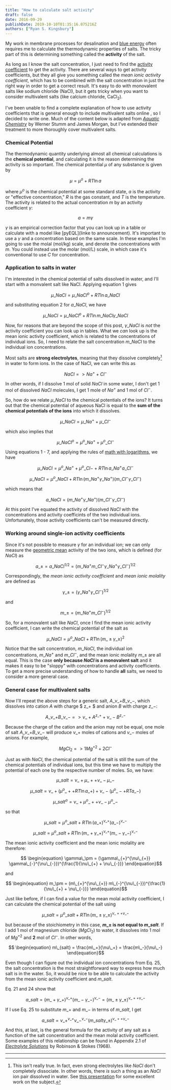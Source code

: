 ```yaml
---
title: "How to calculate salt activity"
draft: false
date: 2016-09-29
publishDate: 2019-10-10T01:35:16.075216Z
authors: ["Ryan S. Kingsbury"]
---
```


My work in membrane processes for desalination and [blue energy](http://blog.ryankingsbury.com/the-untapped-source-of-clean-energy-youve-never-heard-of/) often requires me to calculate the thermodynamic properties of  salts. The tricky part of this is determining something called the **activity** of the salt.

As long as I know the salt concentration, I just need to find the [activity coefficient](https://en.wikipedia.org/wiki/Activity_coefficient) to get the activity. There are several ways to get activity coefficients, but they all give you something called the *mean ionic activity coefficient*, which has to be combined with the salt concentration in just the right way in order to get a correct result. It's easy to do with monovalent salts like sodium chloride (NaCl), but it gets tricky when you want to consider multivalent salts (like calcium chloride, CaCl<sub>2</sub>). 

I've been unable to find a complete explanation of how to use activity coefficients that is general enough to include multivalent salts online , so I decided to write one. Much of the content below is adapted from *<a  href="https://www.amazon.com/gp/product/B004SJ3AG0/ref=as_li_tl?ie=UTF8&camp=1789&creative=9325&creativeASIN=B004SJ3AG0&linkCode=as2&tag=rkblogamz-20&linkId=fce48f7a1bdcbafc55c890fd4b7ca71f">Aquatic Chemistry</a><img src="//ir-na.amazon-adsystem.com/e/ir?t=rkblogamz-20&l=am2&o=1&a=B004SJ3AG0" width="1" height="1" border="0" alt="" style="border:none !important; margin:0px !important;display:inline" />* by Werner Stumm and James Morgan, but I've extended their treatment to more thoroughly cover multivalent salts.

### Chemical Potential

The thermodynamic quantity underlying almost all chemical calculations is the **chemical potential**, and calculating it is the reason determining the activity is so important. The chemical potential $\mu$ of any substance is given by

$$ \begin{equation} \mu = \mu^o + RT \ln a \end{equation}$$

where $\mu^o$ is the chemical potential at some standard state, $a$ is the activity or "effective concentration," $R$ is the gas constant, and $T$ is the temperature. The activity is related to the actual concentration $m$ by an activity coefficient $\gamma$:

$$ \begin{equation} a = m \gamma \end{equation}$$

$\gamma$ is an empirical correction factor that you can look up in a table or calculate with a model like [pyEQL](linke to announcement). It's important to use a $\gamma$ and a concentration based on the same scale. In these examples I'm going to use the molal (mol/kg) scale, and denote the concentrations with $m$. You could instead use the molar (mol/L) scale, in which case it's conventional to use $C$ for concentration.

### Application to salts in water

I'm interested in the chemical potential of salts dissolved in water, and I'll start with a monvalent salt like NaCl. Applying equation 1 gives

$$ \begin{equation} \mu\_{NaCl} = \mu\_{NaCl}^o + RT \ln a\_{NaCl}  \end{equation}$$

and substituting equation 2 for $a\_{NaCl}$, we have

$$ \begin{equation} \mu\_{NaCl} = \mu\_{NaCl}^o + RT \ln m\_{NaCl} \gamma\_{NaCl} \end{equation}$$

Now, for reasons that are beyond the scope of this post, $\gamma\_{NaCl}$ is *not* the activity coefficient you can look up in tables. What we *can* look up is the mean ionic activity coefficient, which is related to the concentrations of individual ions. So, I need to relate the salt concentration $m\_{NaCl}$ to the individual ion concentrations.

Most salts are **strong electrolytes**, meaning that they dissolve completely[^n] in water to form ions. In the case of NaCl, we can write this as

$$ \begin{equation} NaCl => Na^+ + Cl^- \end{equation} $$

In other words, if I dissolve 1 mol of solid $NaCl$ in some water, I don't get 1 mol of dissolved $NaCl$ molecules, I get 1 mole of $Na^+$ and 1 mol of $Cl^-$.

So, how do we relate $\mu\_{NaCl}$ to the chemical potentials of the ions? It turns out that the chemical potential of aqueous NaCl is equal to the **sum of the chemical potentials of the ions** into which it dissolves.

$$ \begin{equation} \mu\_{NaCl} = \mu\_{Na^+} + \mu\_{Cl^-} \end{equation}$$

which also implies that 

$$ \begin{equation} \mu\_{NaCl}^o = \mu^o\_{Na^+} + \mu^o\_{Cl^-} \end{equation}$$

Using equations 1 - 7, and applying the rules of [math with logarithms](https://en.wikipedia.org/wiki/Logarithm#Product.2C_quotient.2C_power_and_root), we have

$$ \begin{equation} \mu\_{NaCl} = \mu^o\_{Na^+} + \mu^o\_{Cl-} + RT \ln a\_{Na^+}a\_{Cl^-} \end{equation}$$

$$ \begin{equation} \mu\_{NaCl} = \mu^o\_{NaCl} + RT \ln (m\_{Na^+}\gamma\_{Na^+})(m\_{Cl^-}\gamma\_{Cl^-}) \end{equation}$$

which means that

$$ \begin{equation} a\_{NaCl} = (m\_{Na^+}\gamma\_{Na^+})(m\_{Cl^-}\gamma\_{Cl^-}) \end{equation}$$

At this point I've equated the activity of dissolved $NaCl$ with the concentrations and activity coefficints of the two individual ions. Unfortunately, those activity coefficients can't be measured directly.

### Working around single-ion activity coefficients

Since it's not possible to measure $\gamma$ for an individual ion; we can only measure the [geometric mean](https://en.wikipedia.org/wiki/Geometric_mean) activity of the two ions, which is defined (for $NaCl$) as

$$ \begin{equation} a\_\pm = a\_{NaCl}^{1/2} = (m\_{Na^+}m\_{Cl^-}\gamma\_{Na^+}\gamma\_{Cl^-})^{1/2} \end{equation}$$

Correspondingly, the *mean ionic activity coefficient* and *mean ionic molality* are defined as

$$ \begin{equation} \gamma\_\pm = (\gamma\_{Na^+}\gamma\_{Cl^-})^{1/2} \end{equation}$$

and

$$ \begin{equation} m\_\pm = (m\_{Na^+}m\_{Cl^-})^{1/2} \end{equation}$$

So, for a monovalent salt like $NaCl$, once I find the mean ionic activity coefficient, I can write the chemical potential of the salt as

$$ \begin{equation} \mu\_{NaCl} = \mu^o\_{NaCl} + RT \ln (m\_\pm\gamma\_\pm)^2 \end{equation}$$

Notice that the salt concentration, $m\_{NaCl}$, the individual ion concentrations, $m\_{Na^+}$ and $m\_{Cl^-}$, and the mean ionic molality $m\_{\pm}$ are all equal. This is the case **only because $NaCl$ is a monovalent salt** and it makes it easy to be "sloppy" with concentrations and activity coefficients. To get a more precise understanding of how to handle **all** salts, we need to consider a more general case.

### General case for multivalent salts

Now I'll repeat the above steps for a generic salt, $A\_{\nu\_+} B\_{\nu\_-}$, which dissolves into cation $A$ with charge $ z\_+ $ and anion $B$ with charge $z\_-$: 

$$ \begin{equation} A\_{\nu\_+} B\_{\nu\_-} => \nu\_{+} A^{z\_+} + \nu\_{-} B^{z\_-} \end{equation}$$

Because the charge of the cation and the anion may not be equal, one mole of salt $A\_{\nu\_+} B\_{\nu\_-}$ will produce ${\nu\_+}$ moles of cations and ${\nu\_-}$ moles of anions. For example, 

$$ \begin{equation} MgCl_2 => 1 Mg^{+2} + 2 Cl^{-} \end{equation}$$

Just as with $NaCl$, the chemical potential of the salt is still the sum of the chemical potentials of individual ions, but this time we have to multiply the potential of each one by the respective number of moles. So, we have:

$$ \begin{equation} \mu\_{salt} = \nu\_{+} \mu\_{+} + \nu\_{-} \mu\_{-} \end{equation}$$

$$ \begin{equation} \mu\_{salt} = \nu\_{+} (\mu^o\_{+} + RT \ln a\_{+}) + \nu\_{-} ( \mu^o\_{-} + RT a\_{-}) \end{equation}$$

$$ \begin{equation} \mu\_{salt}^o = \nu\_{+} \mu^o\_{+} + \nu\_{-}\mu^o\_{-} \end{equation}$$

so that

$$ \begin{equation} \mu\_{salt} = \mu^o\_{salt} + RT \ln (a\_{+})^{\nu\_{+} }(a\_{-})^{\nu\_{-}} \end{equation}$$


$$ \begin{equation} \mu\_{salt} = \mu^o\_{salt} + RT \ln (m\_+ \gamma\_+)^{\nu\_+} (m\_- \gamma\_-)^{\nu\_-} \end{equation}$$

The mean ionic activity coefficient and the mean ionic molality are therefore:

$$ \begin{equation} \gamma\_\pm = (\gamma\_{+}^{\nu\_{+}} \gamma\_{-}^{\nu\_{-}})^{\frac{1}{\nu\_{+} + \nu\_{-}}} \end{equation}$$

and

$$ \begin{equation} m_\pm = (m\_{+}^{\nu\_{+}} m\_{-}^{\nu\_{-}})^{\frac{1}{\nu\_{+} + \nu\_{-}}} \end{equation}$$

Just like before, if I can find a value for the mean molal activity coefficient, I can calculate the chemical potential of the salt using

$$ \begin{equation} \mu\_{salt} = \mu^o\_{salt} + RT \ln (m\_\pm\gamma\_\pm)^{\nu\_{+} + \nu\_{-}} \end{equation}$$

but because of the stoichiometry in this case, **$m\_\pm$ is not equal to $m\_{salt}$**. If I add 1 mol of magnesium chloride ($MgCl_2$) to water, it dissolves into 1 mol of $Mg^{+2}$ and **2** mol of $Cl^{-}$. In other words,

$$ \begin{equation} m\_{salt} = \frac{m\_+}{\nu\_+} = \frac{m\_-}{\nu\_-} \end{equation}$$

Even though I can figure out the individual ion concentrations from Eq. 25, the salt concentration is the most straightforward way to express how much salt is in the water. So, it would be nice to be able to calculate the activity from the mean ionic activity coefficient and $m\_{salt}$.

Eq. 21 and 24 show that

$$ \begin{equation} a\_{salt} = (m\_+ \gamma\_+)^{\nu\_+} (m\_- \gamma\_-)^{\nu\_-} = (m\_\pm\gamma\_\pm)^{\nu\_{+} + \nu\_{-}} \end{equation}$$

If I use Eq. 25 to substitute $m\_{+}$ and $m\_{-}$ in terms of $m\_{salt}$, I get

$$ \begin{equation} a\_{salt} = \nu\_+^{\nu\_+} \nu\_-^{\nu\_-} (m\_{salt} \gamma\_\pm)^{\nu\_+ + \nu\_-} \end{equation}$$

And this, at last, is the general formula for the activity of any salt as a function of the salt concentration and the mean molal activity coefficient. Some examples of this relationship can be found in Appendix 2.1 of *<a  href="https://www.amazon.com/gp/product/0486422259/ref=as_li_tl?ie=UTF8&camp=1789&creative=9325&creativeASIN=0486422259&linkCode=as2&tag=rkblogamz-20&linkId=d7121ad5e8a5c6595dacccf4bc10891f">Electrolyte Solutions</a><img src="//ir-na.amazon-adsystem.com/e/ir?t=rkblogamz-20&l=am2&o=1&a=0486422259" width="1" height="1" border="0" alt="" style="border:none !important; margin:0px !important;display:inline" />* by Robinson & Stokes (1968).

---

[^n]: This isn't really true. In fact, even strong electrolytes like $NaCl$ don't completely dissociate. In other words, there *is* such a thing as an $NaCl$ ion pair dissolved in water. See [this presentation](https://www.researchgate.net/publication/305082740_Unified_Thermodynamics_for_All_Concentrations_of_Electrolytes_Based_on_Hydration_and_Partial_Dissociation_Without_Activity_Coefficients_1995-) for some excellent work on the subject.